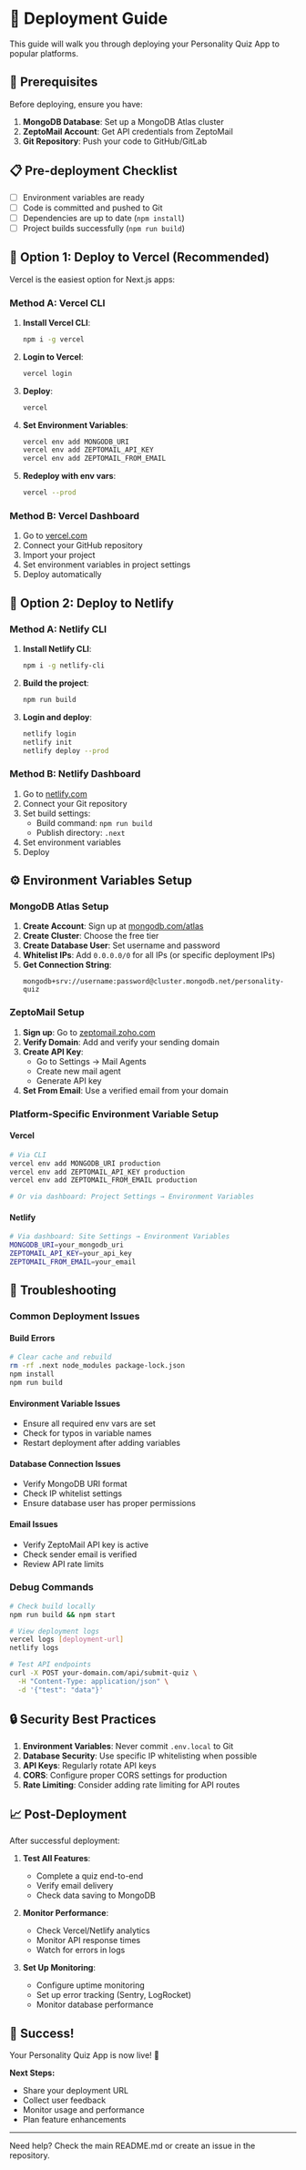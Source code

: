 # 🚀 Deployment Guide

This guide will walk you through deploying your Personality Quiz App to popular platforms.

## 🔧 Prerequisites

Before deploying, ensure you have:

1. **MongoDB Database**: Set up a MongoDB Atlas cluster
2. **ZeptoMail Account**: Get API credentials from ZeptoMail
3. **Git Repository**: Push your code to GitHub/GitLab

## 📋 Pre-deployment Checklist

- [ ] Environment variables are ready
- [ ] Code is committed and pushed to Git
- [ ] Dependencies are up to date (`npm install`)
- [ ] Project builds successfully (`npm run build`)

## 🌟 Option 1: Deploy to Vercel (Recommended)

Vercel is the easiest option for Next.js apps:

### Method A: Vercel CLI

1. **Install Vercel CLI**:
   ```bash
   npm i -g vercel
   ```

2. **Login to Vercel**:
   ```bash
   vercel login
   ```

3. **Deploy**:
   ```bash
   vercel
   ```

4. **Set Environment Variables**:
   ```bash
   vercel env add MONGODB_URI
   vercel env add ZEPTOMAIL_API_KEY  
   vercel env add ZEPTOMAIL_FROM_EMAIL
   ```

5. **Redeploy with env vars**:
   ```bash
   vercel --prod
   ```

### Method B: Vercel Dashboard

1. Go to [vercel.com](https://vercel.com)
2. Connect your GitHub repository
3. Import your project
4. Set environment variables in project settings
5. Deploy automatically

## 🔵 Option 2: Deploy to Netlify

### Method A: Netlify CLI

1. **Install Netlify CLI**:
   ```bash
   npm i -g netlify-cli
   ```

2. **Build the project**:
   ```bash
   npm run build
   ```

3. **Login and deploy**:
   ```bash
   netlify login
   netlify init
   netlify deploy --prod
   ```

### Method B: Netlify Dashboard

1. Go to [netlify.com](https://netlify.com)
2. Connect your Git repository
3. Set build settings:
   - Build command: `npm run build`
   - Publish directory: `.next`
4. Set environment variables
5. Deploy

## ⚙️ Environment Variables Setup

### MongoDB Atlas Setup

1. **Create Account**: Sign up at [mongodb.com/atlas](https://www.mongodb.com/atlas)
2. **Create Cluster**: Choose the free tier
3. **Create Database User**: Set username and password
4. **Whitelist IPs**: Add `0.0.0.0/0` for all IPs (or specific deployment IPs)
5. **Get Connection String**: 
   ```
   mongodb+srv://username:password@cluster.mongodb.net/personality-quiz
   ```

### ZeptoMail Setup

1. **Sign up**: Go to [zeptomail.zoho.com](https://www.zoho.com/zeptomail/)
2. **Verify Domain**: Add and verify your sending domain
3. **Create API Key**: 
   - Go to Settings → Mail Agents
   - Create new mail agent
   - Generate API key
4. **Set From Email**: Use a verified email from your domain

### Platform-Specific Environment Variable Setup

#### Vercel
```bash
# Via CLI
vercel env add MONGODB_URI production
vercel env add ZEPTOMAIL_API_KEY production
vercel env add ZEPTOMAIL_FROM_EMAIL production

# Or via dashboard: Project Settings → Environment Variables
```

#### Netlify
```bash
# Via dashboard: Site Settings → Environment Variables
MONGODB_URI=your_mongodb_uri
ZEPTOMAIL_API_KEY=your_api_key
ZEPTOMAIL_FROM_EMAIL=your_email
```

## 🐛 Troubleshooting

### Common Deployment Issues

#### Build Errors
```bash
# Clear cache and rebuild
rm -rf .next node_modules package-lock.json
npm install
npm run build
```

#### Environment Variable Issues
- Ensure all required env vars are set
- Check for typos in variable names
- Restart deployment after adding variables

#### Database Connection Issues
- Verify MongoDB URI format
- Check IP whitelist settings
- Ensure database user has proper permissions

#### Email Issues
- Verify ZeptoMail API key is active
- Check sender email is verified
- Review API rate limits

### Debug Commands

```bash
# Check build locally
npm run build && npm start

# View deployment logs
vercel logs [deployment-url]
netlify logs

# Test API endpoints
curl -X POST your-domain.com/api/submit-quiz \
  -H "Content-Type: application/json" \
  -d '{"test": "data"}'
```

## 🔒 Security Best Practices

1. **Environment Variables**: Never commit `.env.local` to Git
2. **Database Security**: Use specific IP whitelisting when possible
3. **API Keys**: Regularly rotate API keys
4. **CORS**: Configure proper CORS settings for production
5. **Rate Limiting**: Consider adding rate limiting for API routes

## 📈 Post-Deployment

After successful deployment:

1. **Test All Features**: 
   - Complete a quiz end-to-end
   - Verify email delivery
   - Check data saving to MongoDB

2. **Monitor Performance**:
   - Check Vercel/Netlify analytics
   - Monitor API response times
   - Watch for errors in logs

3. **Set Up Monitoring**:
   - Configure uptime monitoring
   - Set up error tracking (Sentry, LogRocket)
   - Monitor database performance

## 🎉 Success! 

Your Personality Quiz App is now live! 🚀

**Next Steps:**
- Share your deployment URL
- Collect user feedback
- Monitor usage and performance
- Plan feature enhancements

---

Need help? Check the main README.md or create an issue in the repository.

